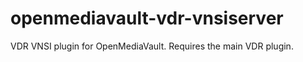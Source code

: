 openmediavault-vdr-vnsiserver
=============================

VDR VNSI plugin for OpenMediaVault. Requires the main VDR plugin.
